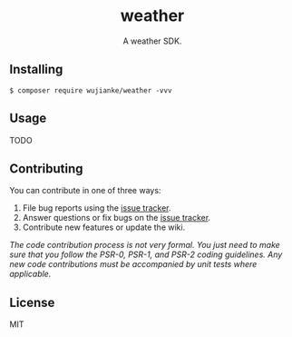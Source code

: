 <h1 align="center"> weather </h1>

<p align="center"> A weather SDK.</p>


## Installing

```shell
$ composer require wujianke/weather -vvv
```

## Usage

TODO

## Contributing

You can contribute in one of three ways:

1. File bug reports using the [issue tracker](https://github.com/wujianke/weather/issues).
2. Answer questions or fix bugs on the [issue tracker](https://github.com/wujianke/weather/issues).
3. Contribute new features or update the wiki.

_The code contribution process is not very formal. You just need to make sure that you follow the PSR-0, PSR-1, and PSR-2 coding guidelines. Any new code contributions must be accompanied by unit tests where applicable._

## License

MIT